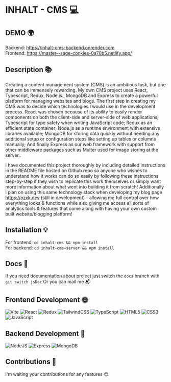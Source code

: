 # INHALT - CMS 💻
## DEMO 🌍
 Backend: https://inhalt-cms-backend.onrender.com
 <br>
 Frontend: https://master--sage-conkies-0a70b5.netlify.app/

## Description 📚
 Creating a content management system (CMS) is an ambitious task, but one that can be immensely rewarding.
 My own CMS project uses React, Typescript, Redux, Node.js., MongoDB and Express to create a powerful platform for managing websites and blogs. 
 The first step in creating my CMS was to decide which technologies I would use in the development process. 
 React was chosen because of its ability to easily render components on both the client-side and server-side of web applications; 
 Typescript for type safety when writing JavaScript code; Redux as an efficient state container; 
 Node.js as a runtime environment with extensive libraries available; 
 MongoDB for storing data quickly without needing any additional setup or configuration steps like setting up tables or columns manually; 
 And finally Express as our web framework with support from other middleware packages such 
 as Multer used for image storing at the server..  
 
  I have documented this project thoroughly by including detailed instructions in the README file hosted on Github repo so anyone who 
  wishes to understand how it works can do so easily by following these instructions step-by-step if they wish to replicate this work 
  themselves or simply want more information about what went into building it from scratch! Additionally I plan on using this same 
  technology stack when developing my blog page https://ozxk.dev (still in development) - allowing me full control over how everything looks & 
  functions while also 
  giving me access all sorts of analytics tools & features that come along with having your own custom built website/blogging platform! 

## Installation 💡 
 For frontend: `cd inhalt-cms && npm install` <br>
 For backend:  `cd inhalt-cms-server && npm install`
 
## Docs 📝
 If you need documentation about project just switch the `docs` branch with `git switch jsDoc`
 Or you can mail me 📬
 
## Frontend Development 🌞 
 ![Vite](https://img.shields.io/badge/vite-vite?style=for-the-badge&logo=vite&logoColor=white&color=purple) 
 ![React](https://img.shields.io/badge/react-%2320232a.svg?style=for-the-badge&logo=react&logoColor=%2361DAFB) 
 ![Redux](https://img.shields.io/badge/redux-%23593d88.svg?style=for-the-badge&logo=redux&logoColor=white)
 ![TailwindCSS](https://img.shields.io/badge/tailwindcss-tailwindcss?style=for-the-badge&logo=tailwindcss&logoColor=white&color=blue) 
 ![TypeScript](https://img.shields.io/badge/typescript-%23007ACC.svg?style=for-the-badge&logo=typescript&logoColor=white) 
 ![HTML5](https://img.shields.io/badge/html5-%23E34F26.svg?style=for-the-badge&logo=html5&logoColor=white) 
 ![CSS3](https://img.shields.io/badge/css3-%231572B6.svg?style=for-the-badge&logo=css3&logoColor=white) 
 ![JavaScript](https://img.shields.io/badge/javascript-%23323330.svg?style=for-the-badge&logo=javascript&logoColor=%23F7DF1E) 
  
## Backend Development 🌚 
 ![NodeJS](https://img.shields.io/badge/node.js-6DA55F?style=for-the-badge&logo=node.js&logoColor=white) 
 ![Express](https://img.shields.io/badge/express-express?style=for-the-badge&logo=express&logoColor=white&color=black) 
 ![MongoDB](https://img.shields.io/badge/mongodb-mongodb?style=for-the-badge&logo=mongodb&logoColor=white&color=darkgreen)
 
## Contributions 👐
 I'm waiting your contributions for any features 😊
